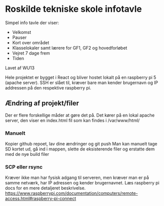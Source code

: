 # Roskilde tekniske skole infotavle 
Simpel info tavle der viser:
- Velkomst 
- Pauser
- Kort over området
- Klasselokaler samt lærere for GF1, GF2 og hovedforløbet
- Vejret 7 dage frem
- Tiden

Lavet af WU13

Hele projektet er bygget i React og bliver hostet lokalt på en raspberry pi 5 (apache server).
SSH er slået til, kræver bare man kender brugernavn og IP addressen på den respektive raspberry pi.

## Ændring af projekt/filer
Der er flere forskellige måder at gøre det på.
Det kører på en lokal apache server, den viser en index.html fil som kan findes i /var/www/html/

### Manuelt
Kopier github repoet, lav dine ændringer og git push 
Man kan manuelt tage SD kortet ud, gå ind i mappen, slette de eksisterende filer og erstatte dem med de nye build filer

### SCP eller rsync
Kræver ikke man har fysisk adgang til serveren, men kræver man er på samme netværk, har IP adressen og kender brugernavnet.
Læs raspberry pi docs for en mere detaljeret beskrivelse.
https://www.raspberrypi.com/documentation/computers/remote-access.html#raspberry-pi-connect
